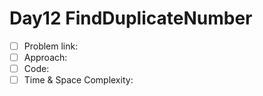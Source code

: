 # Day12 FindDuplicateNumber

- [ ] Problem link: 
- [ ] Approach:
- [ ] Code:
- [ ] Time & Space Complexity:
